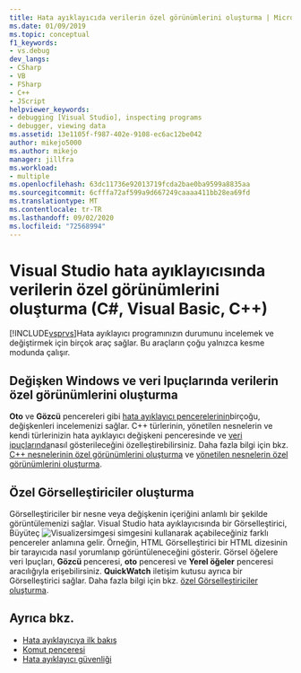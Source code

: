 ```yaml
---
title: Hata ayıklayıcıda verilerin özel görünümlerini oluşturma | Microsoft Docs
ms.date: 01/09/2019
ms.topic: conceptual
f1_keywords:
- vs.debug
dev_langs:
- CSharp
- VB
- FSharp
- C++
- JScript
helpviewer_keywords:
- debugging [Visual Studio], inspecting programs
- debugger, viewing data
ms.assetid: 13e1105f-f987-402e-9108-ec6ac12be042
author: mikejo5000
ms.author: mikejo
manager: jillfra
ms.workload:
- multiple
ms.openlocfilehash: 63dc11736e92013719fcda2bae0ba9599a8835aa
ms.sourcegitcommit: 6cfffa72af599a9d667249caaaa411bb28ea69fd
ms.translationtype: MT
ms.contentlocale: tr-TR
ms.lasthandoff: 09/02/2020
ms.locfileid: "72568994"
---
```

# <a name="create-custom-views-of-data-in-the-visual-studio-debugger-c-visual-basic-c"></a>Visual Studio hata ayıklayıcısında verilerin özel görünümlerini oluşturma (C#, Visual Basic, C++)

[!INCLUDE[vsprvs](../code-quality/includes/vsprvs_md.md)]Hata ayıklayıcı programınızın durumunu incelemek ve değiştirmek için birçok araç sağlar. Bu araçların çoğu yalnızca kesme modunda çalışır.

## <a name="create-custom-views-of-data-in-variable-windows-and-datatips"></a>Değişken Windows ve veri Ipuçlarında verilerin özel görünümlerini oluşturma

 **Oto** ve **Gözcü** pencereleri gibi [hata ayıklayıcı pencerelerinin](../debugger/debugger-windows.md)birçoğu, değişkenleri incelemenizi sağlar. C++ türlerinin, yönetilen nesnelerin ve kendi türlerinizin hata ayıklayıcı değişkeni penceresinde ve [veri ipuçlarında](../debugger/view-data-values-in-data-tips-in-the-code-editor.md)nasıl gösterileceğini özelleştirebilirsiniz. Daha fazla bilgi için bkz. [C++ nesnelerinin özel görünümlerini oluşturma](../debugger/create-custom-views-of-native-objects.md) ve [yönetilen nesnelerin özel görünümlerini oluşturma](../debugger/create-custom-views-of-managed-objects.md).

## <a name="create-custom-visualizers"></a>Özel Görselleştiriciler oluşturma

 Görselleştiriciler bir nesne veya değişkenin içeriğini anlamlı bir şekilde görüntülemenizi sağlar. Visual Studio hata ayıklayıcısında bir Görselleştirici, Büyüteç ![Visualizersimgesi](../debugger/media/dbg-tips-visualizer-icon.png "Görselleştirici simgesi") simgesini kullanarak açabileceğiniz farklı pencereler anlamına gelir. Örneğin, HTML Görselleştirici bir HTML dizesinin bir tarayıcıda nasıl yorumlanıp görüntüleneceğini gösterir. Görsel öğelere veri Ipuçları, **Gözcü** penceresi, **oto** penceresi ve **Yerel öğeler** penceresi aracılığıyla erişebilirsiniz. **QuickWatch** iletişim kutusu ayrıca bir Görselleştirici sağlar. Daha fazla bilgi için bkz. [özel Görselleştiriciler oluşturma](../debugger/create-custom-visualizers-of-data.md).

## <a name="see-also"></a>Ayrıca bkz.

- [Hata ayıklayıcıya ilk bakış](../debugger/debugger-feature-tour.md)
- [Komut penceresi](../ide/reference/command-window.md)
- [Hata ayıklayıcı güvenliği](../debugger/debugger-security.md)
